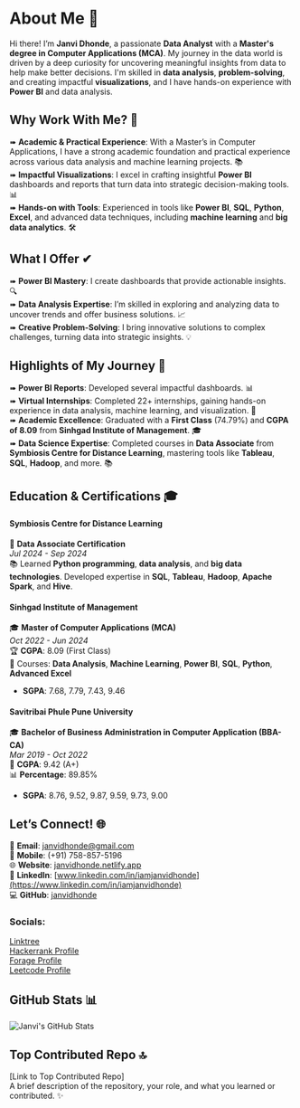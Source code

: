 # About Me 💫

Hi there! I’m **Janvi Dhonde**, a passionate **Data Analyst** with a **Master's degree in Computer Applications (MCA)**. My journey in the data world is driven by a deep curiosity for uncovering meaningful insights from data to help make better decisions. I'm skilled in **data analysis**, **problem-solving**, and creating impactful **visualizations**, and I have hands-on experience with **Power BI** and data analysis. 

## Why Work With Me? 🌟

➠ **Academic & Practical Experience**: With a Master’s in Computer Applications, I have a strong academic foundation and practical experience across various data analysis and machine learning projects. 📚  
➠ **Impactful Visualizations**: I excel in crafting insightful **Power BI** dashboards and reports that turn data into strategic decision-making tools. 📊  
➠ **Hands-on with Tools**: Experienced in tools like **Power BI**, **SQL**, **Python**, **Excel**, and advanced data techniques, including **machine learning** and **big data analytics**. 🛠️  

## What I Offer ✔

➠ **Power BI Mastery**: I create dashboards that provide actionable insights. 🔍  
➠ **Data Analysis Expertise**: I’m skilled in exploring and analyzing data to uncover trends and offer business solutions. 📈  
➠ **Creative Problem-Solving**: I bring innovative solutions to complex challenges, turning data into strategic insights. 💡  

## Highlights of My Journey 🌟

➠ **Power BI Reports**: Developed several impactful dashboards. 📊  
➠ **Virtual Internships**: Completed 22+ internships, gaining hands-on experience in data analysis, machine learning, and visualization. 💼  
➠ **Academic Excellence**: Graduated with a **First Class** (74.79%) and **CGPA of 8.09** from **Sinhgad Institute of Management**. 🎓  
➠ **Data Science Expertise**: Completed courses in **Data Associate** from **Symbiosis Centre for Distance Learning**, mastering tools like **Tableau**, **SQL**, **Hadoop**, and more. 📚  

## Education & Certifications 🎓

#### **Symbiosis Centre for Distance Learning**  
📜 **Data Associate Certification**  
*Jul 2024 - Sep 2024*  
📚 Learned **Python programming**, **data analysis**, and **big data technologies**. Developed expertise in **SQL**, **Tableau**, **Hadoop**, **Apache Spark**, and **Hive**.

#### **Sinhgad Institute of Management**  
🎓 **Master of Computer Applications (MCA)**  
*Oct 2022 - Jun 2024*  
🏆 **CGPA**: 8.09 (First Class)  
📘 Courses: **Data Analysis**, **Machine Learning**, **Power BI**, **SQL**, **Python**, **Advanced Excel**  
- **SGPA**: 7.68, 7.79, 7.43, 9.46

#### **Savitribai Phule Pune University**  
🎓 **Bachelor of Business Administration in Computer Application (BBA-CA)**  
*Mar 2019 - Oct 2022*  
🏅 **CGPA**: 9.42 (A+)  
📊 **Percentage**: 89.85%  
- **SGPA**: 8.76, 9.52, 9.87, 9.59, 9.73, 9.00
  
## Let’s Connect! 🌐

📧 **Email**: [janvidhonde@gmail.com](mailto:janvidhonde@gmail.com)  
📱 **Mobile**: (+91) 758-857-5196  
🌐 **Website**: [janvidhonde.netlify.app](https://janvidhonde.netlify.app)  
🔗 **LinkedIn**: [www.linkedin.com/in/iamjanvidhonde](https://www.linkedin.com/in/iamjanvidhonde)  
💻 **GitHub**: [janvidhonde](https://github.com/janvidhonde)

### Socials:  
[Linktree](https://linktr.ee/JanviDhonde)  
[Hackerrank Profile](https://www.hackerrank.com/profile/janvidhonde2083)  
[Forage Profile](https://www.theforage.com/profile/R5dwK9gxpuRLKHpbX)  
[Leetcode Profile](https://leetcode.com/u/JanviDhonde/)

## GitHub Stats 📊

![Janvi's GitHub Stats](https://github-readme-stats.vercel.app/api?username=janvidhonde&show_icons=true&hide_title=true)

## Top Contributed Repo 🔝  
[Link to Top Contributed Repo]  
A brief description of the repository, your role, and what you learned or contributed. ✨

